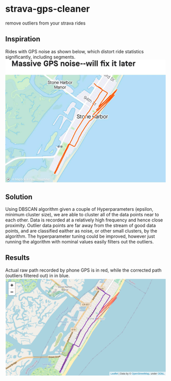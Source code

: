 # strava-gps-cleaner
remove outliers from your strava rides

## Inspiration
Rides with GPS noise as shown below, which distort ride statistics significantly, including segments.
![alt text](https://github.com/sunssoldier/strava-gps-cleaner/blob/master/inspiration.jpg)

## Solution
Using DBSCAN algorithm given a couple of Hyperparameters (epsilon, minimum cluster size), we are able to cluster all of the data points near to each other. Data is recorded at a relatively high frequency and hence close proximity. Outlier data points are far away from the stream of good data points, and are classified eaither as noise, or other small clusters, by the algorithm. The hyperparameter tuning could be improved, however just running the algorithm with nominal values easily filters out the outliers. 

## Results
Actual raw path recorded by phone GPS is in red, while the corrected path (outliers filtered out) in in blue.
![alt text](https://github.com/sunssoldier/strava-gps-cleaner/blob/master/strava_outliers_filtered.png)
